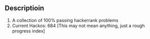 ## Descriptioin
1. A collection of 100% passing hackerrank problems 
2. Current Hackos: 684 [This may not mean anything, just a rough progress index]
